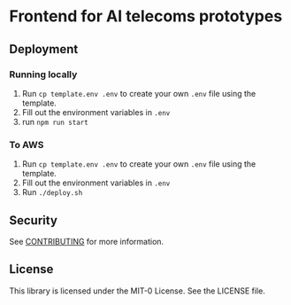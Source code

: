 # Frontend for AI telecoms prototypes

## Deployment
### Running locally
1. Run  `cp template.env .env` to create your own `.env` file using the template.
1. Fill out the environment variables in `.env`
1. run `npm run start`

### To AWS
1. Run  `cp template.env .env` to create your own `.env` file using the template.
1. Fill out the environment variables in `.env`
1. Run `./deploy.sh`

## Security

See [CONTRIBUTING](CONTRIBUTING.md#security-issue-notifications) for more information.

## License

This library is licensed under the MIT-0 License. See the LICENSE file.
